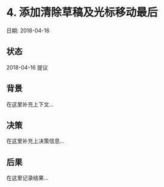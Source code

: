 # 4. 添加清除草稿及光标移动最后

日期: 2018-04-16

## 状态

2018-04-16 提议

## 背景

在这里补充上下文...

## 决策

在这里补充上决策信息...

## 后果

在这里记录结果...
